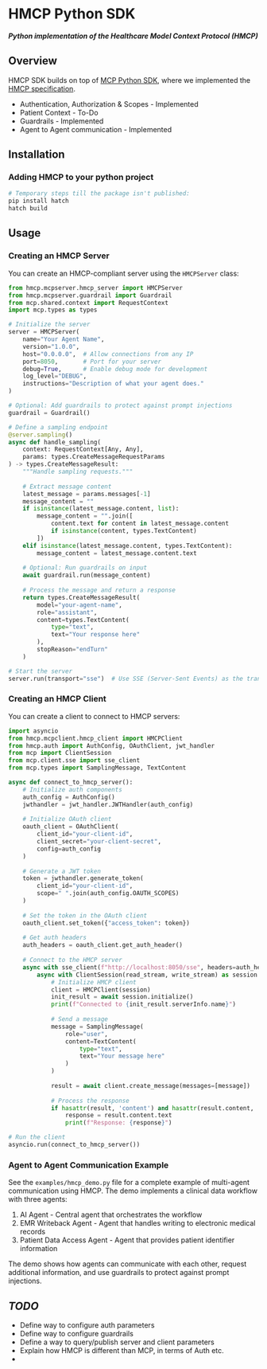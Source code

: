 # HMCP Python SDK

**_Python implementation of the Healthcare Model Context Protocol (HMCP)_**

## Overview

HMCP SDK builds on top of [MCP Python SDK](https://github.com/modelcontextprotocol/python-sdk), where we implemented the [HMCP specification](../../docs/specification/index.md).

- Authentication, Authorization & Scopes - Implemented
- Patient Context - To-Do
- Guardrails - Implemented
- Agent to Agent communication - Implemented

## Installation

### Adding HMCP to your python project

```bash
# Temporary steps till the package isn't published:
pip install hatch
hatch build
```

## Usage

### Creating an HMCP Server

You can create an HMCP-compliant server using the `HMCPServer` class:

```python
from hmcp.mcpserver.hmcp_server import HMCPServer
from hmcp.mcpserver.guardrail import Guardrail
from mcp.shared.context import RequestContext
import mcp.types as types

# Initialize the server
server = HMCPServer(
    name="Your Agent Name",
    version="1.0.0",
    host="0.0.0.0",  # Allow connections from any IP
    port=8050,       # Port for your server
    debug=True,      # Enable debug mode for development
    log_level="DEBUG",
    instructions="Description of what your agent does."
)

# Optional: Add guardrails to protect against prompt injections
guardrail = Guardrail()

# Define a sampling endpoint
@server.sampling()
async def handle_sampling(
    context: RequestContext[Any, Any],
    params: types.CreateMessageRequestParams
) -> types.CreateMessageResult:
    """Handle sampling requests."""
    
    # Extract message content
    latest_message = params.messages[-1]
    message_content = ""
    if isinstance(latest_message.content, list):
        message_content = "".join([
            content.text for content in latest_message.content
            if isinstance(content, types.TextContent)
        ])
    elif isinstance(latest_message.content, types.TextContent):
        message_content = latest_message.content.text
    
    # Optional: Run guardrails on input
    await guardrail.run(message_content)
    
    # Process the message and return a response
    return types.CreateMessageResult(
        model="your-agent-name",
        role="assistant",
        content=types.TextContent(
            type="text",
            text="Your response here"
        ),
        stopReason="endTurn"
    )

# Start the server
server.run(transport="sse")  # Use SSE (Server-Sent Events) as the transport
```

### Creating an HMCP Client

You can create a client to connect to HMCP servers:

```python
import asyncio
from hmcp.mcpclient.hmcp_client import HMCPClient
from hmcp.auth import AuthConfig, OAuthClient, jwt_handler
from mcp import ClientSession
from mcp.client.sse import sse_client
from mcp.types import SamplingMessage, TextContent

async def connect_to_hmcp_server():
    # Initialize auth components
    auth_config = AuthConfig()
    jwthandler = jwt_handler.JWTHandler(auth_config)
    
    # Initialize OAuth client
    oauth_client = OAuthClient(
        client_id="your-client-id",
        client_secret="your-client-secret",
        config=auth_config
    )
    
    # Generate a JWT token
    token = jwthandler.generate_token(
        client_id="your-client-id",
        scope=" ".join(auth_config.OAUTH_SCOPES)
    )
    
    # Set the token in the OAuth client
    oauth_client.set_token({"access_token": token})
    
    # Get auth headers
    auth_headers = oauth_client.get_auth_header()
    
    # Connect to the HMCP server
    async with sse_client(f"http://localhost:8050/sse", headers=auth_headers) as (read_stream, write_stream):
        async with ClientSession(read_stream, write_stream) as session:
            # Initialize HMCP client
            client = HMCPClient(session)
            init_result = await session.initialize()
            print(f"Connected to {init_result.serverInfo.name}")
            
            # Send a message
            message = SamplingMessage(
                role="user",
                content=TextContent(
                    type="text",
                    text="Your message here"
                )
            )
            
            result = await client.create_message(messages=[message])
            
            # Process the response
            if hasattr(result, 'content') and hasattr(result.content, 'text'):
                response = result.content.text
                print(f"Response: {response}")

# Run the client
asyncio.run(connect_to_hmcp_server())
```

### Agent to Agent Communication Example

See the `examples/hmcp_demo.py` file for a complete example of multi-agent communication using HMCP. The demo implements a clinical data workflow with three agents:

1. AI Agent - Central agent that orchestrates the workflow
2. EMR Writeback Agent - Agent that handles writing to electronic medical records
3. Patient Data Access Agent - Agent that provides patient identifier information

The demo shows how agents can communicate with each other, request additional information, and use guardrails to protect against prompt injections.

## _TODO_

- Define way to configure auth parameters
- Define way to configure guardrails
- Define a way to query/publish server and client parameters
- Explain how HMCP is different than MCP, in terms of Auth etc.
- 


